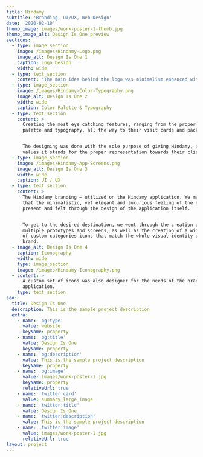 ```yaml
---
title: Hindamy
subtitle: 'Branding, UI/UX, Web Design'
date: '2020-02-10'
thumb_image: images/work-poster-1-thumb.jpg
thumb_image_alt: Design Is One preview
sections:
  - type: image_section
    image: /images/Hindamy-Logo.png
    image_alt: Design Is One 1
    caption: Logo Design
    width: wide
  - type: text_section
    content: "The main idea behind the logo was minimalism enhanced with a dash of luxury. Through the combination of the timeless typeface, and the golden accent line – I got the desired product for our client.\_\n\nHaving designed two versions of the Hindamy logo, we got the Wordmark for general use and brand representation, and the Icon for mobile application purposes.\n"
  - type: image_section
    image: /images/Hindamy-Color-Typography.png
    image_alt: Design Is One 2
    width: wide
    caption: Color Palette & Typography
  - type: text_section
    content: >
      Creating the most eye catching features, ranging from the proper color
      palette and typography, all the way to their visit cards and packaging.


      The designing was done with the sole purpose of giving Hindamy, and the
      values it stands for the proper representation towards their client base.
  - type: image_section
    image: /images/Hindamy-App-Screens.png
    image_alt: Design Is One 3
    width: wide
    caption: UI / UX
  - type: text_section
    content: >
      The Hindamy branding – utilized on the Hindamy application. We made sure
      that the minimalistic, yet elegant and luxurious feeling of the brand is
      present and felt through the design of the application itself.


      To get to the desired destination, we went through the creation of
      multiple prototypes and screens, as well as the creation of a wide range
      of custom categories icons that match the whole visual identity of the
      brand. 
  - image_alt: Design Is One 4
    caption: Iconography
    width: wide
    type: image_section
    image: /images/Hindamy-Iconography.png
  - content: >
      A custom set of icons was also designer for the needs of the brand &
      application.
    type: text_section
seo:
  title: Design Is One
  description: This is the sample project description
  extra:
    - name: 'og:type'
      value: website
      keyName: property
    - name: 'og:title'
      value: Design Is One
      keyName: property
    - name: 'og:description'
      value: This is the sample project description
      keyName: property
    - name: 'og:image'
      value: images/work-poster-1.jpg
      keyName: property
      relativeUrl: true
    - name: 'twitter:card'
      value: summary_large_image
    - name: 'twitter:title'
      value: Design Is One
    - name: 'twitter:description'
      value: This is the sample project description
    - name: 'twitter:image'
      value: images/work-poster-1.jpg
      relativeUrl: true
layout: project
---
```

